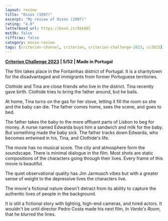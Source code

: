 ```yaml
---
layout: review
title: "Ossos (1997)"
excerpt: "My review of Ossos (1997)"
rating: "4.0"
letterboxd_url: https://boxd.it/56k0Ql
mst3k: false
rifftrax: false
category: movie-review
tags: [criterion-channel, criterion, criterion-challenge-2023, cc2023]
---
```


<b><a href="https://boxd.it/pXW6q" target="_blank" rel="noopener">Criterion Challenge 2023</a> | 5/52 | Made in Portugal</b>

The film takes place in the Fontainhas district of Portugal. It is a shantytown for the disadvantaged and immigrants from former Portuguese territories.

Clothide and Tina are close friends who live in the district. Tina recently gave birth. Clothide tries to bring the father around, but he bails.

At home, Tina turns on the gas for her stove, letting it fill the room so she and the baby can die. The father comes home, sees the scene, and goes to bed.

The father takes the baby to the more affluent parts of Lisbon to beg for money. A nurse named Edwarda buys him a sandwich and milk for the baby. But something made the baby sick. The father tracks down Edwarda, who becomes entwined in his, Tina, and Clothide's life.

The movie has no musical score. The city and atmosphere form the soundscape. There is minimal dialogue in the film. Most shots are static compositions of the characters going through their lives. Every frame of this movie is beautiful.

The quiet observational quality has Jim Jarmusch vibes but with a greater sense of weight to the depressive lives the characters live.

The movie's fictional nature doesn't detract from its ability to capture the authentic lives of people in the background.

It is still a fictional story with lighting, high-end cameras, and hired actors. It wouldn't be until director Pedro Costa made his next film, <i>In Varda's Room</i>, that he blurred the lines.
